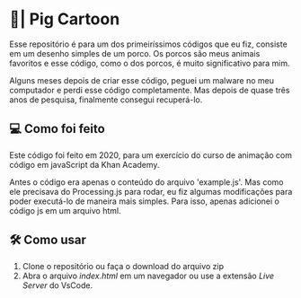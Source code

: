 # 🐷| Pig Cartoon

Esse repositório é para um dos primeiríssimos códigos que eu fiz, consiste em um desenho simples de um porco.
Os porcos são meus animais favoritos e esse código, como o dos porcos, é muito significativo para mim.

Alguns meses depois de criar esse código, peguei um malware no meu computador e perdi esse código completamente. Mas depois de quase três anos de pesquisa, finalmente consegui recuperá-lo.

## 💻 Como foi feito

Este código foi feito em 2020, para um exercício do curso de animação com código em javaScript da Khan Academy.

Antes o código era apenas o conteúdo do arquivo 'example.js'. Mas como ele precisava do Processing.js para rodar, eu fiz algumas modificações para poder executá-lo de maneira mais simples. Para isso, apenas adicionei o código js em um arquivo html.


## 🛠️ Como usar

1. Clone o repositório ou faça o download do arquivo zip
2. Abra o arquivo *index.html* em um navegador ou use a extensão *Live Server* do VsCode.

